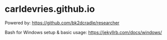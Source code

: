 # carldevries.github.io

Powered by: https://github.com/bk2dcradle/researcher

Bash for Windows setup & basic usage: https://jekyllrb.com/docs/windows/